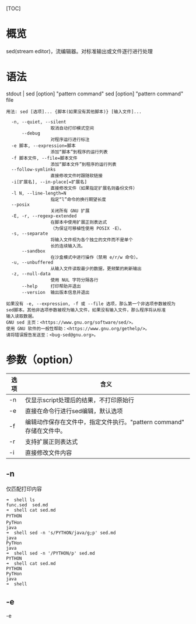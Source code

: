[TOC]

# 概览
sed(stream editor)，流编辑器。对标准输出或文件逐行进行处理

# 语法
stdout | sed [option] "pattern command"
sed [option] "pattern command" file
```
用法: sed [选项]... {脚本(如果没有其他脚本)} [输入文件]...

  -n, --quiet, --silent
                 取消自动打印模式空间
      --debug
                 对程序运行进行标注
  -e 脚本, --expression=脚本
                 添加“脚本”到程序的运行列表
  -f 脚本文件, --file=脚本文件
                 添加“脚本文件”到程序的运行列表
  --follow-symlinks
                 直接修改文件时跟随软链接
  -i[扩展名], --in-place[=扩展名]
                 直接修改文件（如果指定扩展名则备份文件）
  -l N, --line-length=N
                 指定“l”命令的换行期望长度
  --posix
                 关闭所有 GNU 扩展
  -E, -r, --regexp-extended
                 在脚本中使用扩展正则表达式
                 （为保证可移植性使用 POSIX -E）。
  -s, --separate
                 将输入文件视为各个独立的文件而不是单个
                 长的连续输入流。
      --sandbox
                 在沙盒模式中进行操作（禁用 e/r/w 命令）。
  -u, --unbuffered
                 从输入文件读取最少的数据，更频繁的刷新输出
  -z, --null-data
                 使用 NUL 字符分隔各行
      --help     打印帮助并退出
      --version  输出版本信息并退出

如果没有 -e, --expression, -f 或 --file 选项，那么第一个非选项参数被视为
sed脚本。其他非选项参数被视为输入文件，如果没有输入文件，那么程序将从标准
输入读取数据。
GNU sed 主页：<https://www.gnu.org/software/sed/>。
使用 GNU 软件的一般性帮助：<https://www.gnu.org/gethelp/>。
请将错误报告发送至：<bug-sed@gnu.org>。
```

# 参数（option）
选项 | 含义
-----|--------------------------------------------
-n   | 仅显示script处理后的结果，不打印原始行
-e   | 直接在命令行进行sed编辑，默认选项
-f   | 编辑动作保存在文件中，指定文件执行。"pattern command" 存储在文件中。
-r   | 支持扩展正则表达式
-i   | 直接修改文件内容

## -n
仅匹配打印内容
```shell
➜  shell ls
func.sed  sed.md
➜  shell cat sed.md
PYTHON
PyTHon
java
➜  shell sed -n 's/PYTHON/java/g;p' sed.md
java
PyTHon
java
➜  shell sed -n '/PYTHON/p' sed.md
PYTHON
➜  shell cat sed.md
PYTHON
PyTHon
java
➜  shell
```

## -e
-e<script>或--expression=<script> 以选项中指定的script来处理输入的文本文件
```shell
➜  shell cat sed.md
PYTHON
PyTHon
java
➜  shell sed -n -e'/PYTHON/p' -e'/java/p' sed.md
PYTHON
java
```

## -f
以选项中指定的script文件来处理输入的文本文件
```shell
➜  shell ls
func.sed  sed.md
➜  shell cat func.sed
/PYTHON/p
➜  shell sed -f func.sed sed.md
PYTHON
PYTHON
PyTHon
java
➜  shell sed -n -f func.sed sed.md
PYTHON
```

## -r
支持正则表达式
```shell
➜  shell cat sed.md
PYTHON
PyTHon
java
➜  shell sed -r '/PYTHON|PyTHon/p' sed.md
PYTHON
PYTHON
PyTHon
PyTHon
java
➜  shell sed -n -r '/PYTHON|PyTHon/p' sed.md
PYTHON
PyTHon
```

## -i
直接修改文件
```shell
➜  shell cat sed.md
PYTHON
PyTHon
java
➜  shell sed -i 's/java/python/g' sed.md
➜  shell cat sed.md
PYTHON
PyTHon
python
```

# 动作（script）
动作 | 含义
-----|-------------------------------------------------------
a    | 新增， a 的后面可以接字串，而这些字串会在新的一行出现(目前的下一行)
c    | 取代， c 的后面可以接字串，这些字串可以取代 n1,n2 之间的行
d    | 删除，因为是删除啊，所以 d 后面通常不接任何东东
i    | 插入， i 的后面可以接字串，而这些字串会在新的一行出现(目前的上一行)
p    | 打印，亦即将某个选择的数据印出。通常 p 会与参数 sed -n 一起运行
s    | 取代，可以直接进行取代的工作哩！通常这个 s 的动作可以搭配正规表示法！例如 1,20s/old/new/g